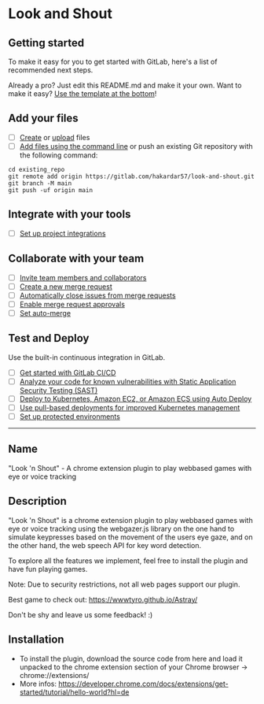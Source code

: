 # Look and Shout

## Getting started

To make it easy for you to get started with GitLab, here's a list of recommended next steps.

Already a pro? Just edit this README.md and make it your own. Want to make it
easy? [Use the template at the bottom](#editing-this-readme)!

## Add your files

- [ ] [Create](https://docs.gitlab.com/ee/user/project/repository/web_editor.html#create-a-file)
  or [upload](https://docs.gitlab.com/ee/user/project/repository/web_editor.html#upload-a-file) files
- [ ] [Add files using the command line](https://docs.gitlab.com/ee/gitlab-basics/add-file.html#add-a-file-using-the-command-line)
  or push an existing Git repository with the following command:

```
cd existing_repo
git remote add origin https://gitlab.com/hakardar57/look-and-shout.git
git branch -M main
git push -uf origin main
```

## Integrate with your tools

- [ ] [Set up project integrations](https://gitlab.com/hakardar57/look-and-shout/-/settings/integrations)

## Collaborate with your team

- [ ] [Invite team members and collaborators](https://docs.gitlab.com/ee/user/project/members/)
- [ ] [Create a new merge request](https://docs.gitlab.com/ee/user/project/merge_requests/creating_merge_requests.html)
- [ ] [Automatically close issues from merge requests](https://docs.gitlab.com/ee/user/project/issues/managing_issues.html#closing-issues-automatically)
- [ ] [Enable merge request approvals](https://docs.gitlab.com/ee/user/project/merge_requests/approvals/)
- [ ] [Set auto-merge](https://docs.gitlab.com/ee/user/project/merge_requests/merge_when_pipeline_succeeds.html)

## Test and Deploy

Use the built-in continuous integration in GitLab.

- [ ] [Get started with GitLab CI/CD](https://docs.gitlab.com/ee/ci/quick_start/index.html)
- [ ] [Analyze your code for known vulnerabilities with Static Application Security Testing (SAST)](https://docs.gitlab.com/ee/user/application_security/sast/)
- [ ] [Deploy to Kubernetes, Amazon EC2, or Amazon ECS using Auto Deploy](https://docs.gitlab.com/ee/topics/autodevops/requirements.html)
- [ ] [Use pull-based deployments for improved Kubernetes management](https://docs.gitlab.com/ee/user/clusters/agent/)
- [ ] [Set up protected environments](https://docs.gitlab.com/ee/ci/environments/protected_environments.html)

***

## Name

"Look 'n Shout" - A chrome extension plugin to play webbased games with eye or voice tracking

## Description

"Look 'n Shout" is a chrome extension plugin to play webbased games with eye or voice tracking using the webgazer.js library on the one hand to simulate keypresses based on the movement of the users eye gaze, and on the other hand, the web speech API for key word detection.

To explore all the features we implement, feel free to install the plugin and have fun playing games. 

Note: Due to security restrictions, not all web pages support our plugin.

Best game to check out: https://wwwtyro.github.io/Astray/

Don't be shy and leave us some feedback! :)


## Installation

* To install the plugin, download the source code from here and load it unpacked to the chrome extension section of your Chrome browser -> chrome://extensions/
* More infos: https://developer.chrome.com/docs/extensions/get-started/tutorial/hello-world?hl=de
  
